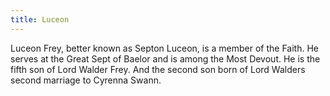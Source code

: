 ```yaml
---
title: Luceon
---
```


Luceon Frey, better known as Septon Luceon, is a member of the Faith. He serves at the Great Sept of Baelor and is among the Most Devout. He is the fifth son of Lord Walder Frey. And the second son born of Lord Walders second marriage to Cyrenna Swann.



